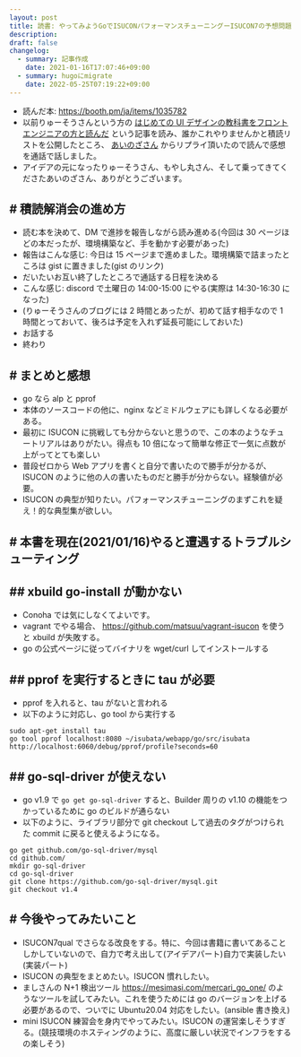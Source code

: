 ```yaml
---
layout: post
title: 読書: やってみようGoでISUCONパフォーマンスチューニングーISUCON7の予想問題を試してみる本ー
description: 
draft: false
changelog:
  - summary: 記事作成
    date: 2021-01-16T17:07:46+09:00
  - summary: hugoにmigrate
    date: 2022-05-25T07:19:22+09:00
---
```


- 読んだ本: https://booth.pm/ja/items/1035782
- 以前りゅーそうさんという方の [はじめての UI デザインの教科書をフロントエンジニアの方と読んだ](https://ryusou.dev/posts/beginner-uidesignbook) という記事を読み、誰かこれやりませんかと積読リストを公開したところ、 [あいのざさん](https://twitter.com/ainoz10) からリプライ頂いたので読んで感想を通話で話しました。
- アイデアの元になったりゅーそうさん、もやし丸さん、そして乗ってきてくださたあいのざさん、ありがとうございます。

## # 積読解消会の進め方

- 読む本を決めて、DM で進捗を報告しながら読み進める(今回は 30 ページほどの本だったが、環境構築など、手を動かす必要があった)
- 報告はこんな感じ: 今日は 15 ページまで進めました。環境構築で詰まったところは gist に置きました(gist のリンク)
- だいたいお互い終了したところで通話する日程を決める
- こんな感じ: discord で土曜日の 14:00-15:00 にやる(実際は 14:30-16:30 になった)
- (りゅーそうさんのブログには 2 時間とあったが、初めて話す相手なので 1 時間とっておいて、後ろは予定を入れず延長可能にしておいた)
- お話する
- 終わり

## # まとめと感想

- go なら alp と pprof
- 本体のソースコードの他に、nginx などミドルウェアにも詳しくなる必要がある。
- 最初に ISUCON に挑戦しても分からないと思うので、この本のようなチュートリアルはありがたい。得点も 10 倍になって簡単な修正で一気に点数が上がってとても楽しい
- 普段ゼロから Web アプリを書くと自分で書いたので勝手が分かるが、ISUCON のように他の人の書いたものだと勝手が分からない。経験値が必要。
- ISUCON の典型が知りたい。パフォーマンスチューニングのまずこれを疑え！的な典型集が欲しい。

## # 本書を現在(2021/01/16)やると遭遇するトラブルシューティング

## ## xbuild go-install が動かない

- Conoha では気にしなくてよいです。
- vagrant でやる場合、 https://github.com/matsuu/vagrant-isucon を使うと xbuild が失敗する。
- go の公式ページに従ってバイナリを wget/curl してインストールする

## ## pprof を実行するときに tau が必要

- pprof を入れると、tau がないと言われる
- 以下のように対応し、go tool から実行する

```shell
sudo apt-get install tau
go tool pprof localhost:8080 ~/isubata/webapp/go/src/isubata http://localhost:6060/debug/pprof/profile?seconds=60
```

## ## go-sql-driver が使えない

- go v1.9 で `go get go-sql-driver` すると、Builder 周りの v1.10 の機能をつかっているために go のビルドが通らない
- 以下のように、ライブラリ部分で git checkout して過去のタグがつけられた commit に戻ると使えるようになる。

```shell
go get github.com/go-sql-driver/mysql
cd github.com/
mkdir go-sql-driver
cd go-sql-driver
git clone https://github.com/go-sql-driver/mysql.git
git checkout v1.4
```

## # 今後やってみたいこと

- ISUCON7qual でさらなる改良をする。特に、今回は書籍に書いてあることしかしていないので、自力で考え出して(アイデアパート)自力で実装したい(実装パート)
- ISUCON の典型をまとめたい。ISUCON 慣れしたい。
- ましさんの N+1 検出ツール https://mesimasi.com/mercari_go_one/ のようなツールを試してみたい。これを使うためには go のバージョンを上げる必要があるので、ついでに Ubuntu20.04 対応をしたい。(ansible 書き換え)
- mini ISUCON 練習会を身内でやってみたい。ISUCON の運営楽しそうすぎる。(競技環境のホスティングのように、高度に厳しい状況でインフラをするの楽しそう)